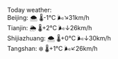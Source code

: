 Today weather:  
Beijing: 🌨  🌡️-1°C 🌬️↘31km/h  
Tianjin: 🌦 🌡️+2°C 🌬️↓26km/h  
Shijiazhuang: 🌨  🌡️+0°C 🌬️↓30km/h  
Tangshan: ❄️ 🌡️+1°C 🌬️↙26km/h  
